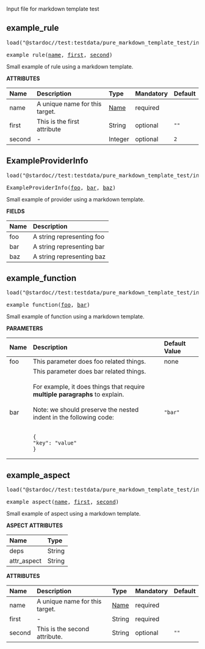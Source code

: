 <!-- Generated with Stardoc: http://skydoc.bazel.build -->

Input file for markdown template test

<a id="example_rule"></a>

## example_rule

<pre>
load("@stardoc//test:testdata/pure_markdown_template_test/input.bzl", "example_rule")

example_rule(<a href="#example_rule-name">name</a>, <a href="#example_rule-first">first</a>, <a href="#example_rule-second">second</a>)
</pre>

Small example of rule using a markdown template.

**ATTRIBUTES**


| Name  | Description | Type | Mandatory | Default |
| :------------- | :------------- | :------------- | :------------- | :------------- |
| <a id="example_rule-name"></a>name |  A unique name for this target.   | <a href="https://bazel.build/concepts/labels#target-names">Name</a> | required |  |
| <a id="example_rule-first"></a>first |  This is the first attribute   | String | optional |  `""`  |
| <a id="example_rule-second"></a>second |  -   | Integer | optional |  `2`  |


<a id="ExampleProviderInfo"></a>

## ExampleProviderInfo

<pre>
load("@stardoc//test:testdata/pure_markdown_template_test/input.bzl", "ExampleProviderInfo")

ExampleProviderInfo(<a href="#ExampleProviderInfo-foo">foo</a>, <a href="#ExampleProviderInfo-bar">bar</a>, <a href="#ExampleProviderInfo-baz">baz</a>)
</pre>

Small example of provider using a markdown template.

**FIELDS**


| Name  | Description |
| :------------- | :------------- |
| <a id="ExampleProviderInfo-foo"></a>foo |  A string representing foo    |
| <a id="ExampleProviderInfo-bar"></a>bar |  A string representing bar    |
| <a id="ExampleProviderInfo-baz"></a>baz |  A string representing baz    |


<a id="example_function"></a>

## example_function

<pre>
load("@stardoc//test:testdata/pure_markdown_template_test/input.bzl", "example_function")

example_function(<a href="#example_function-foo">foo</a>, <a href="#example_function-bar">bar</a>)
</pre>

Small example of function using a markdown template.

**PARAMETERS**


| Name  | Description | Default Value |
| :------------- | :------------- | :------------- |
| <a id="example_function-foo"></a>foo |  This parameter does foo related things.   |  none |
| <a id="example_function-bar"></a>bar |  This parameter does bar related things.<br><br>For example, it does things that require **multiple paragraphs** to explain.<br><br>Note: we should preserve the nested indent in the following code:<br><br><pre><code class="language-json">{&#10;    "key": "value"&#10;}</code></pre>   |  `"bar"` |


<a id="example_aspect"></a>

## example_aspect

<pre>
load("@stardoc//test:testdata/pure_markdown_template_test/input.bzl", "example_aspect")

example_aspect(<a href="#example_aspect-name">name</a>, <a href="#example_aspect-first">first</a>, <a href="#example_aspect-second">second</a>)
</pre>

Small example of aspect using a markdown template.

**ASPECT ATTRIBUTES**


| Name | Type |
| :------------- | :------------- |
| deps| String |
| attr_aspect| String |


**ATTRIBUTES**


| Name  | Description | Type | Mandatory | Default |
| :------------- | :------------- | :------------- | :------------- | :------------- |
| <a id="example_aspect-name"></a>name |  A unique name for this target.   | <a href="https://bazel.build/concepts/labels#target-names">Name</a> | required |  |
| <a id="example_aspect-first"></a>first |  -   | String | required |  |
| <a id="example_aspect-second"></a>second |  This is the second attribute.   | String | optional |  `""`  |


